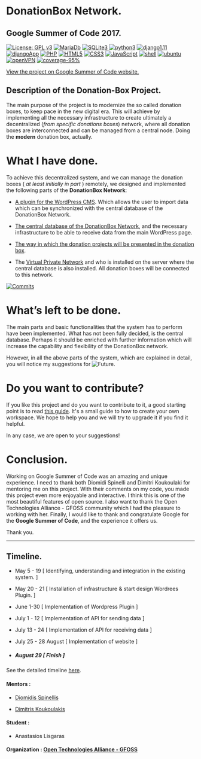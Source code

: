 # DonationBox Network.
## Google Summer of Code 2017.
[![License: GPL v3](https://img.shields.io/badge/License-GPL%20v3-blue.svg)](https://www.gnu.org/licenses/gpl-3.0)
[![MariaDb](https://img.shields.io/badge/Database-MariaDB-red.svg)](https://mariadb.org/)
[![SQLite3](https://img.shields.io/badge/Database-SQLite3-brightgreen.svg)](https://www.sqlite.org/)
[![python3](https://img.shields.io/badge/Python-3.x-blue.svg)](https://www.python.org/downloads/)
[![django1.11](https://img.shields.io/badge/Django-1.11.4-green.svg)](https://docs.djangoproject.com/en/1.11/releases/1.11.4/)
[![djangoApp](https://img.shields.io/badge/DjangoApp-v1-orange.svg)](https://github.com/eellak/gsoc17-donationbox/tree/master/Donation-Box/DjangoApp/donationProjects/presentation)
[![PHP](https://img.shields.io/badge/PHP-v5.6-blue.svg)](https://secure.php.net/releases/5_6_0.php)
[![HTML5](https://img.shields.io/badge/HTML-5-red.svg)](https://www.w3.org/TR/html5/) [![CSS3](https://img.shields.io/badge/CSS-3-blue.svg)](https://www.w3.org/Style/CSS/Overview.en.html) [![JavaScript](https://img.shields.io/badge/Java-Script-yellow.svg)](https://www.javascript.com/) [![shell](https://img.shields.io/badge/other-Shell-orange.svg)](https://en.wikipedia.org/wiki/Shell_script)
[![ubuntu](https://img.shields.io/badge/Ubuntu-14.04%20LTS-orange.svg)](http://releases.ubuntu.com/14.04/)
[![openVPN](https://img.shields.io/badge/OpenVPN-v2.3.2-blue.svg)](https://community.openvpn.net/openvpn/wiki/ChangesInOpenvpn23#OpenVPN2.3.2)
[![coverage-95%](https://img.shields.io/badge/coverage-95%25-brightgreen.svg)](https://github.com/eellak/gsoc17-donationbox/tree/master/Donation-Box)

[View the project on Google Summer of Code website.](https://summerofcode.withgoogle.com/projects/#5171214440988672)

## Description of the Donation-Box Project.
The main purpose of the project is to modernize the so called donation boxes, to keep pace in the new digital era.
This will achieve by implementing all the necessary infrastructure to create ultimately a decentralized (_from specific donations boxes_) network, where all donation boxes are interconnected and can be managed from a central node. Doing the **modern** donation box, actually.


# What I have done.
To achieve this decentralized system, and we can manage the donation boxes ( *at least initially in part* ) remotely, we designed and implemented the following parts of the **DonationBox Network**:

* [A plugin for the WordPress CMS](https://github.com/eellak/gsoc17-donationbox/tree/master/plugins). Which allows the user to import data which can be synchronized with the central database of the DonationBox Network.

* [The central database of the DonationBox Network](https://github.com/eellak/gsoc17-donationbox/tree/master/Database), and the necessary infrastructure to be able to receive data from the main WordPress page.

* [The way in which the donation projects will be presented in the donation box](https://github.com/eellak/gsoc17-donationbox/tree/master/Donation-Box).

* The [Virtual Private Network](https://github.com/eellak/gsoc17-donationbox/tree/master/Virtual%20Private%20Network) and who is installed on the server where the central database is also installed. All donation boxes will be connected to this network.

[![Commits](https://img.shields.io/badge/Commits-200-blue.svg)](https://github.com/eellak/gsoc17-donationbox/commits?author=Tas-sos)


# What’s left to be done.
The main parts and basic functionalities that the system has to perform have been implemented. What has not been fully decided, is the central database. Perhaps it should be enriched with further information which will increase the capability and flexibility of the  DonationBox network.

However, in all the above parts of the system, which are explained in detail, you will notice my suggestions for ![Future](https://img.shields.io/badge/Future-Work-red.svg).




# Do you want to contribute?
If you like this project and do you want to contribute to it, a good starting point is to read [this guide](https://github.com/eellak/gsoc17-donationbox/blob/master/Documentation/Set%20up%20a%20developer%20workspace%20environment%20for%20the%20development%20of%20the%20WordPress.pdf).
It's a small guide to how to create your own workspace.
We hope to help you and we will try to upgrade it if you find it helpful.

In any case, we are open to your suggestions!



# Conclusion.
Working on Google Summer of Code was an amazing and unique experience.
I need to thank both Diomidi Spinelli and Dimitri Koukoulaki for mentoring me on this project. With their comments on my code, you made this project even more enjoyable and interactive. I think this is one of the most beautiful features of open source. I also want to thank the Open Technologies Alliance - GFOSS community which I had the pleasure to working with her. Finally, I would like to thank and congratulate Google for the **Google Summer of Code**, and the experience it offers us.

Thank you.

-----

## Timeline.

* May 5 - 19 [ Identifying, understanding and integration in the existing system. ]

* May 20 - 21 [ Installation of infrastructure & start design Wordrees Plugin. ]

* June 1-30 [ Implementation of Wordpress Plugin ]

* July 1 - 12 [ Implementation of API for sending data ]

* July 13 - 24 [ Implementation of API for receiving data ]

* July 25 - 28 August [ Implementation of website ]

* ##### August 29 [ Finish ]

See the detailed timeline [here](https://github.com/eellak/gsoc17-donationbox/blob/master/timeline.md).




#### Mentors :

 * [Diomidis Spinellis](https://github.com/dspinellis)

 * [Dimitris Koukoulakis](https://github.com/dkoukoul)

#### Student :
* Anastasios Lisgaras

#### Organization : [Open Technologies Alliance - GFOSS](https://summerofcode.withgoogle.com/organizations/4825634544025600/)

